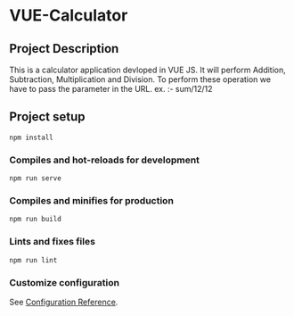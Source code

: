 # VUE-Calculator
## Project Description 
This is a calculator application devloped in VUE JS. It will perform Addition, Subtraction, Multiplication and Division. To perform these operation we have to pass the parameter in the URL.
ex. :- sum/12/12

## Project setup
```
npm install
```

### Compiles and hot-reloads for development
```
npm run serve
```

### Compiles and minifies for production
```
npm run build
```

### Lints and fixes files
```
npm run lint
```

### Customize configuration
See [Configuration Reference](https://cli.vuejs.org/config/).
